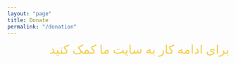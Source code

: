 ```yaml
---
layout: "page"
title: Donate
permalink: "/donation"
---
```


<div dir="rtl">
    <span style="color: #f2cf4a; font-family: B Nazanin; font-size: 2em;">
        برای ادامه کار به سایت ما کمک کنید
    </span>
</div>